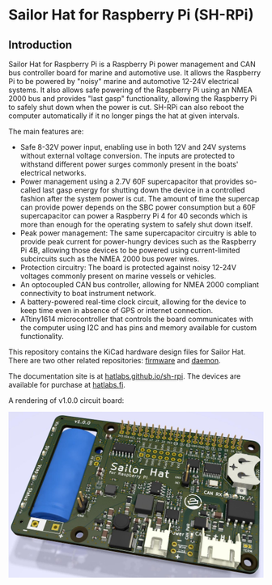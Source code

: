 # Sailor Hat for Raspberry Pi (SH-RPi)

## Introduction

Sailor Hat for Raspberry Pi is a Raspberry Pi power management and CAN bus
controller board for marine and automotive use. It allows the Raspberry Pi
to be powered by "noisy" marine and automotive 12-24V electrical systems. It
also allows safe powering of the Raspberry Pi using an NMEA 2000 bus and 
provides "last gasp" functionality, allowing the Raspberry Pi to safely shut
down when the power is cut. SH-RPi can also reboot the computer automatically 
if it no longer pings the hat at given intervals.

The main features are:

- Safe 8-32V power input, enabling use in both 12V and 24V systems without external voltage conversion.
The inputs are protected to withstand different power surges commonly present in the boats' electrical networks.
- Power management using a 2.7V 60F supercapacitor that provides so-called last gasp energy for shutting down the device in a controlled fashion after the system power is cut.
The amount of time the supercap can provide power depends on the SBC power consumption but a 60F supercapacitor can power a Raspberry Pi 4 for 40 seconds which is more than enough for the operating system to safely shut down itself.
- Peak power management: 
The same supercapacitor circuitry is able to provide peak current for power-hungry devices such as the Raspberry Pi 4B, allowing those devices to be powered using current-limited subcircuits such as the NMEA 2000 bus power wires.
- Protection circuitry:
The board is protected against noisy 12-24V voltages commonly present on marine vessels or vehicles.
- An optocoupled CAN bus controller, allowing for NMEA 2000 compliant  connectivity to boat instrument network.
- A battery-powered real-time clock circuit, allowing for the device to keep time even in absence of GPS or internet connection.
- ATtiny1614 microcontroller that controls the board communicates with the computer using I2C and has pins and memory available for custom functionality.

This repository contains the KiCad hardware design files for Sailor Hat.
There are two other related repositories: 
[firmware](https://github.com/hatlabs/SH-RPi-firmware) and 
[daemon](https://github.com/hatlabs/SH-RPi-daemon).

The documentation site is at [hatlabs.github.io/sh-rpi](https://github.io/sh-rpi/). The devices are available for purchase at [hatlabs.fi](https://hatlabs.fi).

A rendering of v1.0.0 circuit board:

![PCB v1.0.0](images/SH-RPi-v1.0.0-render.jpg)
